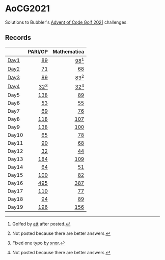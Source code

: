 # AoCG2021

Solutions to Bubbler's [Advent of Code Golf 2021] challenges.

## Records

|        |                   PARI/GP |                   Mathematica |
| :----- | ------------------------: | ----------------------------: |
| [Day1] |     [89](Day1/pari-gp.md) | [98](Day1/mathematica.md)[^2] |
| [Day2] |     [71](Day2/pari-gp.md) |     [68](Day2/mathematica.md) |
| [Day3] |     [89](Day3/pari-gp.md) | [83](Day3/mathematica.md)[^1] |
| [Day4] | [32](Day4/pari-gp.md)[^3] | [32](Day4/mathematica.md)[^1] |
| Day5   |    [138](Day5/pari-gp.md) |     [89](Day5/mathematica.md) |
| Day6   |     [53](Day6/pari-gp.md) |     [55](Day6/mathematica.md) |
| Day7   |     [69](Day7/pari-gp.md) |     [76](Day7/mathematica.md) |
| Day8   |    [118](Day8/pari-gp.md) |    [107](Day8/mathematica.md) |
| Day9   |    [138](Day9/pari-gp.md) |    [100](Day9/mathematica.md) |
| Day10  |    [65](Day10/pari-gp.md) |    [78](Day10/mathematica.md) |
| Day11  |    [90](Day11/pari-gp.md) |    [68](Day11/mathematica.md) |
| Day12  |    [32](Day12/pari-gp.md) |    [44](Day12/mathematica.md) |
| Day13  |   [184](Day13/pari-gp.md) |   [109](Day13/mathematica.md) |
| Day14  |    [64](Day14/pari-gp.md) |    [51](Day14/mathematica.md) |
| Day15  |   [100](Day15/pari-gp.md) |    [82](Day15/mathematica.md) |
| Day16  |   [495](Day16/pari-gp.md) |   [387](Day16/mathematica.md) |
| Day17  |   [110](Day17/pari-gp.md) |    [77](Day17/mathematica.md) |
| Day18  |    [94](Day18/pari-gp.md) |    [89](Day18/mathematica.md) |
| Day19  |   [196](Day19/pari-gp.md) |   [156](Day19/mathematica.md) |

[^1]: Not posted because there are better answers.
[^2]: Golfed by [att] after posted.
[^3]: Fixed one typo by [xnor].

[Advent of Code Golf 2021]: https://codegolf.meta.stackexchange.com/questions/24068/announcing-advent-of-code-golf-2021-event-challenge-sandbox
[att]: https://codegolf.stackexchange.com/users/81203/att
[xnor]: https://codegolf.stackexchange.com/users/20260/xnor
[Day1]: https://codegolf.stackexchange.com/q/237856/9288
[Day2]: https://codegolf.stackexchange.com/q/237920/9288
[Day3]: https://codegolf.stackexchange.com/q/237995/9288
[Day4]: https://codegolf.stackexchange.com/a/238053/9288